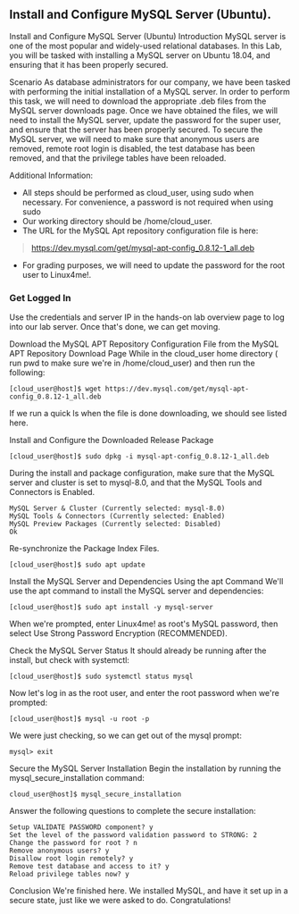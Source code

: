 ## Install and Configure MySQL Server (Ubuntu).

Install and Configure MySQL Server (Ubuntu)
Introduction
MySQL server is one of the most popular and widely-used relational databases. In this Lab, you will be tasked with installing a MySQL server on Ubuntu 18.04, and ensuring that it has been properly secured.

Scenario
As database administrators for our company, we have been tasked with performing the initial installation of a MySQL server. In order to perform this task, we will need to download the appropriate .deb files from the MySQL server downloads page. Once we have obtained the files, we will need to install the MySQL server, update the password for the super user, and ensure that the server has been properly secured. To secure the MySQL server, we will need to make sure that anonymous users are removed, remote root login is disabled, the test database has been removed, and that the privilege tables have been reloaded.

Additional Information:

- All steps should be performed as cloud_user, using sudo when necessary. For convenience, a password is not required when using sudo
- Our working directory should be /home/cloud_user.
- The URL for the MySQL Apt repository configuration file is here:
> https://dev.mysql.com/get/mysql-apt-config_0.8.12-1_all.deb
- For grading purposes, we will need to update the password for the root user to Linux4me!.

### Get Logged In
Use the credentials and server IP in the hands-on lab overview page to log into our lab server. Once that's done, we can get moving.

Download the MySQL APT Repository Configuration File from the MySQL APT Repository Download Page
While in the cloud_user home directory ( run pwd to make sure we're in /home/cloud_user) and then run the following:
```
[cloud_user@host]$ wget https://dev.mysql.com/get/mysql-apt-config_0.8.12-1_all.deb
```

If we run a quick ls when the file is done downloading, we should see listed here.

Install and Configure the Downloaded Release Package
```
[cloud_user@host]$ sudo dpkg -i mysql-apt-config_0.8.12-1_all.deb
```

During the install and package configuration, make sure that the MySQL server and cluster is set to mysql-8.0, and that the MySQL Tools and Connectors is Enabled.
```
MySQL Server & Cluster (Currently selected: mysql-8.0)
MySQL Tools & Connectors (Currently selected: Enabled)
MySQL Preview Packages (Currently selected: Disabled)
Ok
```

Re-synchronize the Package Index Files.
```
[cloud_user@host]$ sudo apt update
```

Install the MySQL Server and Dependencies Using the apt Command
We'll use the apt command to install the MySQL server and dependencies:
```
[cloud_user@host]$ sudo apt install -y mysql-server
```

When we're prompted, enter Linux4me! as root's MySQL password, then select Use Strong Password Encryption (RECOMMENDED).

Check the MySQL Server Status
It should already be running after the install, but check with systemctl:
```
[cloud_user@host]$ sudo systemctl status mysql
```

Now let's log in as the root user, and enter the root password when we're prompted:
```
[cloud_user@host]$ mysql -u root -p
```

We were just checking, so we can get out of the mysql prompt:
```
mysql> exit
```

Secure the MySQL Server Installation
Begin the installation by running the mysql_secure_installation command:
```
cloud_user@host]$ mysql_secure_installation
```

Answer the following questions to complete the secure installation:
```
Setup VALIDATE PASSWORD component? y
Set the level of the password validation password to STRONG: 2
Change the password for root ? n
Remove anonymous users? y
Disallow root login remotely? y
Remove test database and access to it? y
Reload privilege tables now? y
```


Conclusion
We're finished here. We installed MySQL, and have it set up in a secure state, just like we were asked to do. Congratulations!
